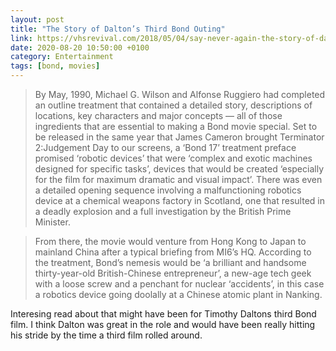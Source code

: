 ```yaml
--- 
layout: post 
title: "The Story of Dalton’s Third Bond Outing" 
link: https://vhsrevival.com/2018/05/04/say-never-again-the-story-of-daltons-third-bond-outing/
date: 2020-08-20 10:50:00 +0100 
category: Entertainment 
tags: [bond, movies] 
--- 
```


> By May, 1990, Michael G. Wilson and Alfonse Ruggiero had completed an outline treatment that contained a detailed story, descriptions of locations, key characters and major concepts — all of those ingredients that are essential to making a Bond movie special. Set to be released in the same year that James Cameron brought Terminator 2:Judgement Day to our screens, a ‘Bond 17’ treatment preface promised ‘robotic devices’ that were ‘complex and exotic machines designed for specific tasks’, devices that would be created ‘especially for the film for maximum dramatic and visual impact’. There was even a detailed opening sequence involving a malfunctioning robotics device at a chemical weapons factory in Scotland, one that resulted in a deadly explosion and a full investigation by the British Prime Minister.

> From there, the movie would venture from Hong Kong to Japan to mainland China after a typical briefing from MI6’s HQ. According to the treatment, Bond’s nemesis would be ‘a brilliant and handsome thirty-year-old British-Chinese entrepreneur’, a new-age tech geek with a loose screw and a penchant for nuclear ‘accidents’, in this case a robotics device going doolally at a Chinese atomic plant in Nanking. 

Interesing read about that might have been for Timothy Daltons third Bond film. I think Dalton was great in the role and would have been really hitting his stride by the time a third film rolled around. 
